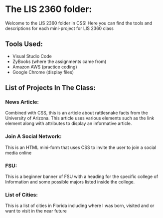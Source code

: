 # The LIS 2360 folder: 
Welcome to the LIS 2360 folder in CSS! Here you can find the tools and descriptions for each mini-project for LIS 2360 class 

## Tools Used: 
- Visual Studio Code 
- ZyBooks (where the assignments came from)
- Amazon AWS (practice coding)
- Google Chrome (display files)

## List of Projects In The Class: 

### News Article:
Combined with CSS, this is an article about rattlesnake facts from the University of Arizona. This article uses various elements such as the link element along with attributes to display an informative article. 

### Join A Social Network:
This is an HTML mini-form that uses CSS to invite the user to join a social media online 

### FSU: 
This is a beginner banner of FSU with a heading for the specific college of Information and some possible majors listed inside the college. 

### List of Cities: 
This is a list of cities in Florida including where I was born, visited and or want to visit in the near future